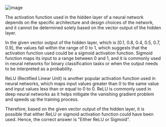 ![image](https://user-images.githubusercontent.com/89120960/234551405-c7209ff1-8864-4d03-9fba-4cf16b344d9b.png)


The activation function used in the hidden layer of a neural network depends on the specific architecture and design choices of the network, and it cannot be determined solely based on the vector output of the hidden layer. 

In the given vector output of the hidden layer, which is [0.1, 0.8, 0.4, 0.5, 0.7, 0.9], the values fall within the range of 0 to 1, which suggests that the activation function used could be a sigmoid activation function. Sigmoid function maps its input to a range between 0 and 1, and it is commonly used in neural networks for binary classification tasks or when the output needs to be interpreted as a probability.

ReLU (Rectified Linear Unit) is another popular activation function used in neural networks, which maps input values greater than 0 to the same value and input values less than or equal to 0 to 0. ReLU is commonly used in deep neural networks as it helps mitigate the vanishing gradient problem and speeds up the training process.

Therefore, based on the given vector output of the hidden layer, it is possible that either ReLU or sigmoid activation function could have been used. Hence, the correct answer is "Either ReLU or Sigmoid".
